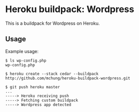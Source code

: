 Heroku buildpack: Wordpress
===========================

This is a buildpack for Wordpress on Heroku.

Usage
-----

Example usage:

    $ ls wp-config.php
    wp-config.php

    $ heroku create --stack cedar --buildpack http://github.com/mchung/heroku-buildpack-wordpress.git

    $ git push heroku master
    ...
    -----> Heroku receiving push
    -----> Fetching custom buildpack
    -----> Wordpress app detected
